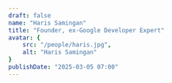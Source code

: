 ```yaml
---
draft: false
name: "Haris Samingan"
title: "Founder, ex-Google Developer Expert"
avatar: {
    src: "/people/haris.jpg",
    alt: "Haris Samingan"
}
publishDate: "2025-03-05 07:00"
---
```

